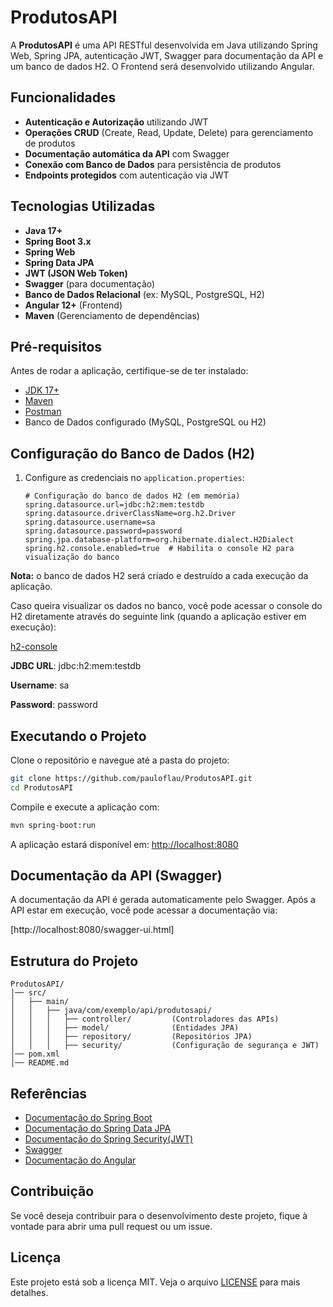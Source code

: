 # ProdutosAPI

A **ProdutosAPI** é uma API RESTful desenvolvida em Java utilizando Spring Web, Spring JPA, autenticação JWT, Swagger para documentação da API e um banco de dados H2. O Frontend será desenvolvido utilizando Angular.

## Funcionalidades

- **Autenticação e Autorização** utilizando JWT
- **Operações CRUD** (Create, Read, Update, Delete) para gerenciamento de produtos
- **Documentação automática da API** com Swagger
- **Conexão com Banco de Dados** para persistência de produtos
- **Endpoints protegidos** com autenticação via JWT

## Tecnologias Utilizadas

- **Java 17+**
- **Spring Boot 3.x**
- **Spring Web**
- **Spring Data JPA**
- **JWT (JSON Web Token)**
- **Swagger** (para documentação)
- **Banco de Dados Relacional** (ex: MySQL, PostgreSQL, H2)
- **Angular 12+** (Frontend)
- **Maven** (Gerenciamento de dependências)

## Pré-requisitos
Antes de rodar a aplicação, certifique-se de ter instalado:
- [JDK 17+](https://www.oracle.com/java/technologies/javase-downloads.html)
- [Maven](https://maven.apache.org/download.cgi)
- [Postman](https://www.postman.com/downloads/)
- Banco de Dados configurado (MySQL, PostgreSQL ou H2)

## Configuração do Banco de Dados (H2)

1. Configure as credenciais no `application.properties`:
   ```properties
   # Configuração do banco de dados H2 (em memória)
   spring.datasource.url=jdbc:h2:mem:testdb
   spring.datasource.driverClassName=org.h2.Driver
   spring.datasource.username=sa
   spring.datasource.password=password
   spring.jpa.database-platform=org.hibernate.dialect.H2Dialect
   spring.h2.console.enabled=true  # Habilita o console H2 para visualização do banco

   ````

**Nota:** o banco de dados H2 será criado e destruído a cada execução da aplicação.

Caso queira visualizar os dados no banco, você pode acessar o console do H2 diretamente através do seguinte link (quando a aplicação estiver em execução):

[h2-console](http://localhost:8080/h2-console)

**JDBC URL**: jdbc:h2:mem:testdb

**Username**: sa

**Password**: password

## Executando o Projeto
Clone o repositório e navegue até a pasta do projeto:
```sh
git clone https://github.com/pauloflau/ProdutosAPI.git
cd ProdutosAPI
```

Compile e execute a aplicação com:
```sh
mvn spring-boot:run
```
A aplicação estará disponível em: [http://localhost:8080](http://localhost:8080/api)

## Documentação da API (Swagger)
A documentação da API é gerada automaticamente pelo Swagger. Após a API estar em execução, você pode acessar a documentação via:

[http://localhost:8080/swagger-ui.html]

## Estrutura do Projeto

```
ProdutosAPI/
│── src/
│   ├── main/
│   │   ├── java/com/exemplo/api/produtosapi/
│   │   │   ├── controller/         (Controladores das APIs)
│   │   │   ├── model/              (Entidades JPA)
│   │   │   ├── repository/         (Repositórios JPA)
│   │   │   ├── security/           (Configuração de segurança e JWT)
│── pom.xml
│── README.md

```

## Referências
- [Documentação do Spring Boot](https://docs.spring.io/spring-boot/docs/current/reference/html/)
- [Documentação do Spring Data JPA](https://docs.spring.io/spring-data/jpa/reference/index.html)
- [Documentação do Spring Security(JWT)](https://docs.spring.io/spring-security/reference/index.html)
- [Swagger](https://swagger.io/docs/)
- [Documentação do Angular](https://angular.dev/)


## Contribuição
Se você deseja contribuir para o desenvolvimento deste projeto, fique à vontade para abrir uma pull request ou um issue.

## Licença
Este projeto está sob a licença MIT. Veja o arquivo [LICENSE](LICENSE) para mais detalhes.
